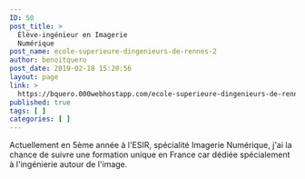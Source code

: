 ```yaml
---
ID: 50
post_title: >
  Élève-ingénieur en Imagerie
  Numérique
post_name: ecole-superieure-dingenieurs-de-rennes-2
author: benoitquero
post_date: 2019-02-18 15:20:56
layout: page
link: >
  https://bquero.000webhostapp.com/ecole-superieure-dingenieurs-de-rennes-2
published: true
tags: [ ]
categories: [ ]
---
```

<!-- wp:paragraph -->
<p>Actuellement en 5ème année à l'ESIR, spécialité Imagerie Numérique, j'ai la chance de suivre une formation unique en France car dédiée spécialement à l'ingénierie autour de l'image.</p>
<!-- /wp:paragraph -->